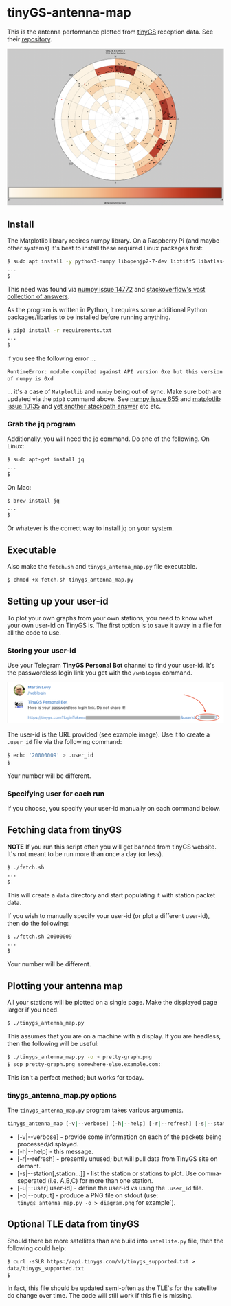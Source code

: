 # tinyGS-antenna-map
This is the antenna performance plotted from [tinyGS](https://tinygs.com) reception data. See their [repository](https://github.com/G4lile0/tinyGS).

![W6LHI 433Mhhz 2](/doc/images/W6LHI_433Mhz_2.png?raw=true "W6LHI 433Mhhz 2")

## Install

The Matplotlib library reqires numpy library. On a Raspberry Pi (and maybe other systems) it's best to install these required Linux packages first:
```bash
$ sudo apt install -y python3-numpy libopenjp2-7-dev libtiff5 libatlas-base-dev
...
$
```
This need was found via [numpy issue 14772](https://github.com/numpy/numpy/issues/14772) and [stackoverflow's vast collection of answers](https://stackoverflow.com/questions/48012582/pillow-libopenjp2-so-7-cannot-open-shared-object-file-no-such-file-or-directo).

As the program is written in Python, it requires some additional Python packages/libaries to be installed before running anything.
```bash
$ pip3 install -r requirements.txt
...
$
```

if you see the following error ...
```
RuntimeError: module compiled against API version 0xe but this version of numpy is 0xd
```
... it's a case of `Matplotlib` and `numby` being out of sync. Make sure both are updated via the `pip3` command above.
See [numpy issue 655](https://github.com/numpy/numpy/issues/655) and [matplotlib issue 10135](https://github.com/matplotlib/matplotlib/issues/10135) and [yet another stackpath answer]( https://stackoverflow.com/questions/48054531/runtimeerror-module-compiled-against-api-version-0xc-but-this-version-of-numpy) etc etc.

### Grab the jq program

Additionally, you will need the [jq](https://stedolan.github.io/jq/download/) command.
Do one of the following. On Linux:
```bash
$ sudo apt-get install jq
...
$
```
On Mac:
```bash
$ brew install jq
...
$
```
Or whatever is the correct way to install jq on your system.

## Executable

Also make the `fetch.sh` and  `tinygs_antenna_map.py` file executable.
```bash
$ chmod +x fetch.sh tinygs_antenna_map.py
```

## Setting up your user-id

To plot your own graphs from your own stations, you need to know what your own user-id on TinyGS is.
The first option is to save it away in a file for all the code to use.

### Storing  your user-id

Use your Telegram **TinyGS Personal Bot** channel to find your user-id. It's the passwordless login link you get with the `/weblogin` command.

![user-id](/doc/images/telegram-tinygs-personal-bot-weblogin.png?raw=true "user-id")

The user-id is the URL provided (see example image). Use it to create a `.user_id` file via the following command:
```bash
$ echo '20000009' > .user_id
$
```
Your number will be different.

### Specifying user for each run

If you choose, you specify your user-id manually on each command below.

## Fetching data from tinyGS

**NOTE** If you run this script often you will get banned from tinyGS website. It's not meant to be run more than once a day (or less).
```bash
$ ./fetch.sh
...
$
```
This will create a `data` directory and start populating it with station packet data.

If you wish to manually specify your user-id (or plot a different user-id), then do the following:
```bash
$ ./fetch.sh 20000009
...
$
```
Your number will be different.

## Plotting your antenna map

All your stations will be plotted on a single page. Make the displayed page larger if you need.
```bash
$ ./tinygs_antenna_map.py
```

This assumes that you are on a machine with a display. If you are headless, then the following will be useful:
```bash
$ ./tinygs_antenna_map.py -o > pretty-graph.png
$ scp pretty-graph.png somewhere-else.example.com:
```
This isn't a perfect method; but works for today.

### tinygs_antenna_map.py options

The `tinygs_antenna_map.py` program takes various arguments.
```bash
tinygs_antenna_map [-v|--verbose] [-h|--help] [-r|--refresh] [-s|--station[,station...]] [-u|--user] user-id]

```
 * [-v|--verbose] - provide some information on each of the packets being processed/displayed.
 * [-h|--help] - this message.
 * [-r|--refresh] - presently unused; but will pull data from TinyGS site on demant.
 * [-s|--station[,station...]] - list the station or stations to plot. Use comma-seperated (i.e. A,B,C) for more than one station.
 * [-u|--user] user-id] - define the user-id vs using the `.user_id` file.
 * [-o|--output] - produce a PNG file on stdout (use: `tinygs_antenna_map.py -o > diagram.png` for example`).

## Optional TLE data from tinyGS

Should there be more satellites than are build into `satellite.py` file, then the following could help:
```
$ curl -sSLR https://api.tinygs.com/v1/tinygs_supported.txt > data/tinygs_supported.txt
$
```
In fact, this file should be updated semi-often as the TLE's for the satellite do change over time. The code will still work if this file is missing.

